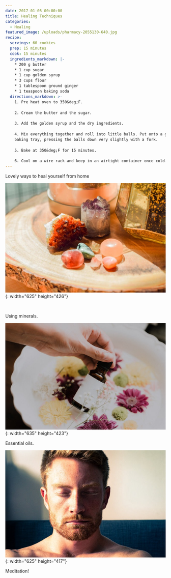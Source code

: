 ```yaml
---
date: 2017-01-05 00:00:00
title: Healing Techniques
categories:
  - Healing
featured_image: /uploads/pharmacy-2055130-640.jpg
recipe:
  servings: 60 cookies
  prep: 15 minutes
  cook: 15 minutes
  ingredients_markdown: |-
    * 200 g butter
    * 1 cup sugar
    * 1 cup golden syrup
    * 3 cups flour
    * 1 tablespoon ground ginger
    * 1 teaspoon baking soda
  directions_markdown: >-
    1. Pre heat oven to 350&deg;F.

    2. Cream the butter and the sugar.

    3. Add the golden syrup and the dry ingredients.

    4. Mix everything together and roll into little balls. Put onto a greased
    baking tray, pressing the balls down very slightly with a fork.

    5. Bake at 350&deg;F for 15 minutes.

    6. Cool on a wire rack and keep in an airtight container once cold.
---
```


Lovely ways to heal yourself from home&nbsp;

![](/uploads/sarah-brown-cvt0u781vgo-unsplash-1.jpg){: width="625" height="426"}

&nbsp;

Using minerals.

![Cookie](/uploads/priscilla-du-preez-ukzazkwqpec-unsplash-1.jpg){: width="635" height="423"}

Essential oils.

![Cookie](/uploads/mitchell-griest-fbxhhcihevm-unsplash.jpg){: width="625" height="417"}

Meditation\!